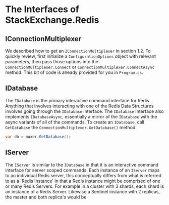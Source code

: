 # The Interfaces of StackExchange.Redis

## IConnectionMultiplexer

We described how to get an `IConnectionMultiplexer` in section 1.2. To quickly review, first initialize a `ConfigurationOptions` object with relevant parameters, then pass those options into the `ConnectionMultiplexer.Connect` or `ConnectionMultiplexer.ConnectAsync` method. This bit of code is already provided for you in `Program.cs`.

## IDatabase

The `IDatabase` is the primary interactive command interface for Redis. Anything that involves interacting with one of the Redis Data Structures involves going through the `IDatabase` interface. The `IDatabase` Interface also implements `IDatabaseAsync`, essentially a mirror of the `IDatabase` with the async variants of all of the commands. To create an `IDatabase`, call `GetDatabase` the `ConnectionMultiplexer.GetDatabase()` method.

```cs
var db = muxer.GetDatabase();
```

## IServer

The `IServer` is similar to the `IDatabase` in that it is an interactive command interface for server scoped commands. Each instance of an `IServer` maps to an individual Redis server, this conceptually differs from what is referred to as a 'Redis Instance' in that a Redis instance might be comprised of one or many Redis Servers. For example in a cluster with 3 shards, each shard is an instance of a Redis Server. Likewise a Sentinel instance with 2 replicas, the master and both replica's would be 
